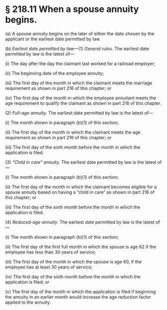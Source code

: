 # § 218.11   When a spouse annuity begins.

(a) A spouse annuity begins on the later of either the date chosen by the applicant or the earliest date permitted by law.


(b) *Earliest date permitted by law*—(1) *General rules.* The earliest date permitted by law is the latest of—


(i) The day after the day the claimant last worked for a railroad employer;


(ii) The beginning date of the employee annuity;


(iii) The first day of the month in which the claimant meets the marriage requirement as shown in part 216 of this chapter; or


(iv) The first day of the month in which the employee annuitant meets the age requirement to qualify the claimant as shown in part 216 of this chapter.


(2) *Full-age annuity.* The earliest date permitted by law is the latest of—


(i) The month shown in paragraph (b)(1) of this section;


(ii) The first day of the month in which the claimant meets the age requirement as shown in part 216 of this chapter; or


(iii) The first day of the sixth month before the month in which the application is filed.


(3) *“Child in care” annuity.* The earliest date permitted by law is the latest of—


(i) The month shown in paragraph (b)(1) of this section;


(ii) The first day of the month in which the claimant becomes eligible for a spouse annuity based on having a “child in care” as shown in part 216 of this chapter; or


(iii) The first day of the sixth month before the month in which the application is filed.


(4) *Reduced-age annuity.* The earliest date permitted by law is the latest of—


(i) The month shown in paragraph (b)(1) of this section;


(ii) The first day of the first full month in which the spouse is age 62 if the employee has less than 30 years of service;


(iii) The first day of the month in which the spouse is age 60, if the employee has at least 30 years of service;


(iv) The first day of the sixth month before the month in which the application is filed; or


(v) The first day of the month in which the application is filed if beginning the annuity in an earlier month would increase the age reduction factor applied to the annuity.




